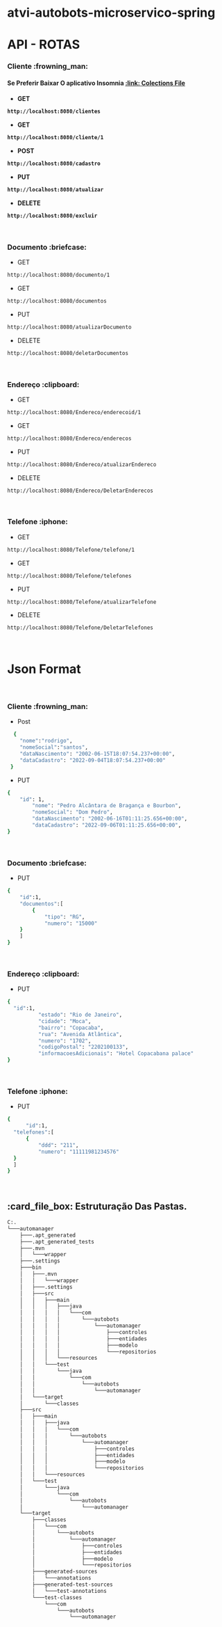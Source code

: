 # atvi-autobots-microservico-spring


# API - ROTAS

  <h3> Cliente :frowning_man: </h3>
  
  <h4>Se Preferir Baixar O aplicativo Insomnia  <a href="https://github.com/rodrigoribeiro027/atvi-autobots-microservico-spring/blob/main/RoutesCrud.json">:link: Colections File</a><h4>

* GET
```bash
http://localhost:8080/clientes 
```
* GET
```bash
http://localhost:8080/cliente/1 
```
* POST
```bash
http://localhost:8080/cadastro 
```
* PUT
```bash
http://localhost:8080/atualizar 
```
* DELETE
```bash
http://localhost:8080/excluir 
```
<br>

  <h3> Documento :briefcase: </h3>
  
* GET
```bash
http://localhost:8080/documento/1 
```
* GET
```bash
http://localhost:8080/documentos 
```
* PUT
```bash
http://localhost:8080/atualizarDocumento 
```
* DELETE
```bash
http://localhost:8080/deletarDocumentos 
```
<br>

  <h3> Endereço :clipboard: </h3>
  
* GET
```bash
http://localhost:8080/Endereco/enderecoid/1 
```
* GET
```bash
http://localhost:8080/Endereco/enderecos 
```
* PUT
```bash
http://localhost:8080/Endereco/atualizarEndereco 
```
* DELETE
```bash
http://localhost:8080/Endereco/DeletarEnderecos 
```
<br>

  <h3> Telefone :iphone: </h3>
  
* GET
```bash
http://localhost:8080/Telefone/telefone/1
```
* GET 
```bash
http://localhost:8080/Telefone/telefones
```
* PUT
```bash
http://localhost:8080/Telefone/atualizarTelefone
```
* DELETE
```bash
http://localhost:8080/Telefone/DeletarTelefones
``` 

<br>

<h1> Json Format </h1>

<br>

  <h3> Cliente :frowning_man: </h3>
  
* Post 
```bash
  {
	"nome":"rodrigo",
	"nomeSocial":"santos",
	"dataNascimento": "2002-06-15T18:07:54.237+00:00",
	"dataCadastro": "2022-09-04T18:07:54.237+00:00"
 }
```

* PUT 
```bash
{
	"id": 1,
		"nome": "Pedro Alcântara de Bragança e Bourbon",
		"nomeSocial": "Dom Pedro",
		"dataNascimento": "2002-06-16T01:11:25.656+00:00",
		"dataCadastro": "2022-09-06T01:11:25.656+00:00",
}
```
<br>

<h3> Documento :briefcase: </h3>
  
* PUT 
```bash
{
    "id":1,
	"documentos":[
		{
			"tipo": "RG",
			"numero": "15000"
	}
	]
}
```

<br>

<h3> Endereço :clipboard: </h3>
  
  * PUT 
  ```bash
{
	"id":1,
			"estado": "Rio de Janeiro",
			"cidade": "Moca",
			"bairro": "Copacaba",
			"rua": "Avenida Atlântica",
			"numero": "1702",
			"codigoPostal": "2202100133",
			"informacoesAdicionais": "Hotel Copacabana palace"	
}
```

<br>

<h3> Telefone :iphone: </h3>

  * PUT 
  ```bash
{
		"id":1,
	"telefones":[
		{
			"ddd": "211",
			"numero": "11111981234576"
	}
	]
} 
```

<br>

<h2> :card_file_box: Estruturação Das Pastas.</h2>

```bash
C:.
└───automanager
    ├───.apt_generated
    ├───.apt_generated_tests
    ├───.mvn
    │   └───wrapper
    ├───.settings
    ├───bin
    │   ├───.mvn
    │   │   └───wrapper
    │   ├───.settings
    │   ├───src
    │   │   ├───main
    │   │   │   ├───java
    │   │   │   │   └───com
    │   │   │   │       └───autobots
    │   │   │   │           └───automanager
    │   │   │   │               ├───controles
    │   │   │   │               ├───entidades
    │   │   │   │               ├───modelo
    │   │   │   │               └───repositorios
    │   │   │   └───resources
    │   │   └───test
    │   │       └───java
    │   │           └───com
    │   │               └───autobots
    │   │                   └───automanager
    │   └───target
    │       └───classes
    ├───src
    │   ├───main
    │   │   ├───java
    │   │   │   └───com
    │   │   │       └───autobots
    │   │   │           └───automanager
    │   │   │               ├───controles
    │   │   │               ├───entidades
    │   │   │               ├───modelo
    │   │   │               └───repositorios
    │   │   └───resources
    │   └───test
    │       └───java
    │           └───com
    │               └───autobots
    │                   └───automanager
    └───target
        ├───classes
        │   └───com
        │       └───autobots
        │           └───automanager
        │               ├───controles
        │               ├───entidades
        │               ├───modelo
        │               └───repositorios
        ├───generated-sources
        │   └───annotations
        ├───generated-test-sources
        │   └───test-annotations
        └───test-classes
            └───com
                └───autobots
                    └───automanager
```
<br>
